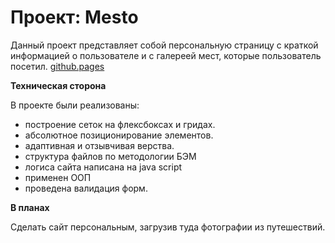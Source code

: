 # Проект: Mesto

Данный проект представляет собой персональную страницу с краткой информацией о пользователе и c галереей мест, которые пользователь посетил. [github.pages](https://kale0n.github.io/mesto/)

**Техническая сторона**

В проекте были реализованы:
 * построение сеток на флексбоксах и гридах. 
 * абсолютное позиционирование элементов. 
 * адаптивная и отзывчивая верства. 
 * структура файлов по методологии БЭМ
 * логиса сайта написана на java script
 * применен ООП
 * проведена валидация форм. 

**В планах**

Сделать сайт персональным, загрузив туда фотографии из путешествий. 
